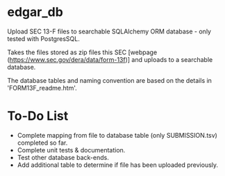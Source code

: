 # edgar_db
Upload SEC 13-F files to searchable SQLAlchemy ORM database - only tested with PostgresSQL.

Takes the files stored as zip files this SEC [webpage (https://www.sec.gov/dera/data/form-13f)] 
and uploads to a searchable database.

The database tables and naming convention are based on the details in 'FORM13F_readme.htm'.

# To-Do List
- Complete mapping from file to database table (only SUBMISSION.tsv) completed so far.
- Complete unit tests & documentation.
- Test other database back-ends.
- Add additional table to determine if file has been uploaded previously.


